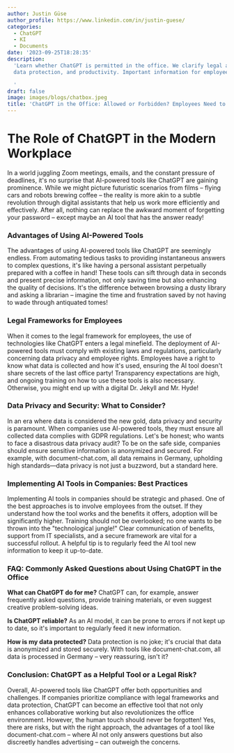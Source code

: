 ```yaml
---
author: Justin Güse
author_profile: https://www.linkedin.com/in/justin-guese/
categories:
  - ChatGPT
  - KI
  - Documents
date: '2023-09-25T18:28:35'
description:
  'Learn whether ChatGPT is permitted in the office. We clarify legal aspects,
  data protection, and productivity. Important information for employees!

  '
draft: false
image: images/blogs/chatbox.jpeg
title: 'ChatGPT in the Office: Allowed or Forbidden? Employees Need to Know'
---
```


# The Role of ChatGPT in the Modern Workplace

In a world juggling Zoom meetings, emails, and the constant pressure of deadlines, it's no surprise that AI-powered tools like ChatGPT are gaining prominence. While we might picture futuristic scenarios from films – flying cars and robots brewing coffee – the reality is more akin to a subtle revolution through digital assistants that help us work more efficiently and effectively. After all, nothing can replace the awkward moment of forgetting your password – except maybe an AI tool that has the answer ready!

### Advantages of Using AI-Powered Tools

The advantages of using AI-powered tools like ChatGPT are seemingly endless. From automating tedious tasks to providing instantaneous answers to complex questions, it's like having a personal assistant perpetually prepared with a coffee in hand! These tools can sift through data in seconds and present precise information, not only saving time but also enhancing the quality of decisions. It's the difference between browsing a dusty library and asking a librarian – imagine the time and frustration saved by not having to wade through antiquated tomes!

### Legal Frameworks for Employees

When it comes to the legal framework for employees, the use of technologies like ChatGPT enters a legal minefield. The deployment of AI-powered tools must comply with existing laws and regulations, particularly concerning data privacy and employee rights. Employees have a right to know what data is collected and how it's used, ensuring the AI tool doesn't share secrets of the last office party! Transparency expectations are high, and ongoing training on how to use these tools is also necessary. Otherwise, you might end up with a digital Dr. Jekyll and Mr. Hyde!

### Data Privacy and Security: What to Consider?

In an era where data is considered the new gold, data privacy and security is paramount. When companies use AI-powered tools, they must ensure all collected data complies with GDPR regulations. Let's be honest; who wants to face a disastrous data privacy audit? To be on the safe side, companies should ensure sensitive information is anonymized and secured. For example, with document-chat.com, all data remains in Germany, upholding high standards—data privacy is not just a buzzword, but a standard here.

### Implementing AI Tools in Companies: Best Practices

Implementing AI tools in companies should be strategic and phased. One of the best approaches is to involve employees from the outset. If they understand how the tool works and the benefits it offers, adoption will be significantly higher. Training should not be overlooked; no one wants to be thrown into the "technological jungle!" Clear communication of benefits, support from IT specialists, and a secure framework are vital for a successful rollout. A helpful tip is to regularly feed the AI tool new information to keep it up-to-date.

### FAQ: Commonly Asked Questions about Using ChatGPT in the Office

**What can ChatGPT do for me?** ChatGPT can, for example, answer frequently asked questions, provide training materials, or even suggest creative problem-solving ideas.

**Is ChatGPT reliable?** As an AI model, it can be prone to errors if not kept up to date, so it's important to regularly feed it new information.

**How is my data protected?** Data protection is no joke; it's crucial that data is anonymized and stored securely. With tools like document-chat.com, all data is processed in Germany – very reassuring, isn't it?

### Conclusion: ChatGPT as a Helpful Tool or a Legal Risk?

Overall, AI-powered tools like ChatGPT offer both opportunities and challenges. If companies prioritize compliance with legal frameworks and data protection, ChatGPT can become an effective tool that not only enhances collaborative working but also revolutionizes the office environment. However, the human touch should never be forgotten! Yes, there are risks, but with the right approach, the advantages of a tool like document-chat.com – where AI not only answers questions but also discreetly handles advertising – can outweigh the concerns.
